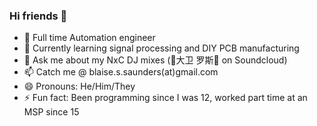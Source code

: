 ### Hi friends 👋

- 🔭 Full time Automation engineer
- 🌱 Currently learning signal processing and DIY PCB manufacturing
- 💬 Ask me about my NxC DJ mixes (🌸大卫 罗斯🌸 on Soundcloud)
- 📫 Catch me @ blaise.s.saunders(at)gmail.com
- 😄 Pronouns: He/Him/They
- ⚡ Fun fact: Been programming since I was 12, worked part time at an MSP since 15
